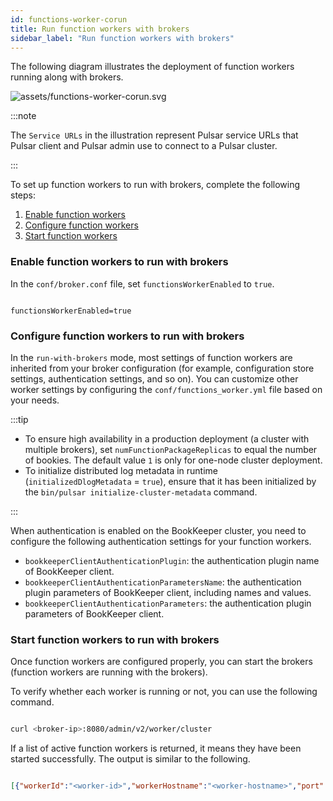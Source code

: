 ```yaml
---
id: functions-worker-corun
title: Run function workers with brokers
sidebar_label: "Run function workers with brokers"
---
```


The following diagram illustrates the deployment of function workers running along with brokers.

![assets/functions-worker-corun.svg](/assets/function-workers-corun.svg)

:::note

The `Service URLs` in the illustration represent Pulsar service URLs that Pulsar client and Pulsar admin use to connect to a Pulsar cluster.

:::

To set up function workers to run with brokers, complete the following steps:
1. [Enable function workers](#enable-function-workers-to-run-with-brokers)
2. [Configure function workers](#configure-function-workers-to-run-with-brokers)
3. [Start function workers](#start-function-workers-to-run-with-brokers)


### Enable function workers to run with brokers

In the `conf/broker.conf` file, set `functionsWorkerEnabled` to `true`.

```properties

functionsWorkerEnabled=true

```

### Configure function workers to run with brokers

In the `run-with-brokers` mode, most settings of function workers are inherited from your broker configuration (for example, configuration store settings, authentication settings, and so on). You can customize other worker settings by configuring the `conf/functions_worker.yml` file based on your needs.

:::tip

- To ensure high availability in a production deployment (a cluster with multiple brokers), set `numFunctionPackageReplicas` to equal the number of bookies. The default value `1` is only for one-node cluster deployment.
- To initialize distributed log metadata in runtime (`initializedDlogMetadata` = `true`), ensure that it has been initialized by the `bin/pulsar initialize-cluster-metadata` command.

:::

When authentication is enabled on the BookKeeper cluster, you need to configure the following authentication settings for your function workers.
- `bookkeeperClientAuthenticationPlugin`: the authentication plugin name of BookKeeper client.
- `bookkeeperClientAuthenticationParametersName`: the authentication plugin parameters of BookKeeper client, including names and values.
- `bookkeeperClientAuthenticationParameters`: the authentication plugin parameters of BookKeeper client.

### Start function workers to run with brokers

Once function workers are configured properly, you can start the brokers (function workers are running with the brokers).

To verify whether each worker is running or not, you can use the following command.

```bash

curl <broker-ip>:8080/admin/v2/worker/cluster

```

If a list of active function workers is returned, it means they have been started successfully. The output is similar to the following.

```json

[{"workerId":"<worker-id>","workerHostname":"<worker-hostname>","port":8080}]

```
